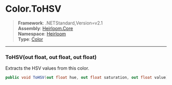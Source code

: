 # Color.ToHSV

> **Framework**: .NETStandard,Version=v2.1  
> **Assembly**: [Heirloom.Core][0]  
> **Namespace**: [Heirloom][0]  
> **Type**: [Color][1]

--------------------------------------------------------------------------------

### ToHSV(out float, out float, out float)

Extracts the HSV values from this color.

```cs
public void ToHSV(out float hue, out float saturation, out float value)
```

[0]: ../Heirloom.Core.md
[1]: Heirloom.Color.md
